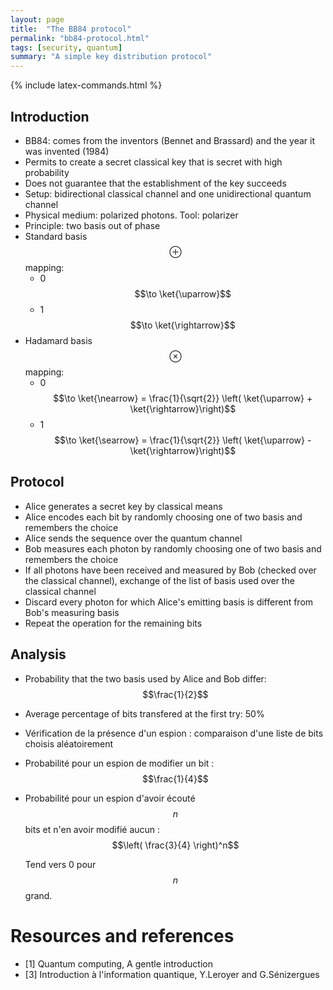 ```yaml
---
layout: page
title:  "The BB84 protocol"
permalink: "bb84-protocol.html"
tags: [security, quantum]
summary: "A simple key distribution protocol"
---
```

{% include latex-commands.html %}

## Introduction
* BB84: comes from the inventors (Bennet and Brassard) and the year it was invented (1984)
* Permits to create a secret classical key that is secret with high probability
* Does not guarantee that the establishment of the key succeeds
* Setup: bidirectional classical channel and one unidirectional quantum channel
* Physical medium: polarized photons. Tool: polarizer
* Principle: two basis out of phase
* Standard basis $$\oplus$$ mapping:
    - 0 $$\to \ket{\uparrow}$$
    - 1 $$\to \ket{\rightarrow}$$
* Hadamard basis $$\otimes$$ mapping:
    - 0 $$\to \ket{\nearrow} = \frac{1}{\sqrt{2}} \left( \ket{\uparrow} + \ket{\rightarrow}\right)$$
    - 1 $$\to \ket{\searrow} = \frac{1}{\sqrt{2}} \left( \ket{\uparrow} - \ket{\rightarrow}\right)$$

## Protocol
* Alice generates a secret key by classical means
* Alice encodes each bit by randomly choosing one of two basis and remembers the choice
* Alice sends the sequence over the quantum channel
* Bob measures each photon by randomly choosing one of two basis and remembers the choice
* If all photons have been received and measured by Bob (checked over the classical channel), exchange of the list of basis used over the classical channel
* Discard every photon for which Alice's emitting basis is different from Bob's measuring basis
* Repeat the operation for the remaining bits

## Analysis
* Probability that the two basis used by Alice and Bob differ: $$\frac{1}{2}$$
* Average percentage of bits transfered at the first try: 50%
* Vérification de la présence d'un espion : comparaison d'une liste de bits choisis aléatoirement
* Probabilité pour un espion de modifier un bit : $$\frac{1}{4}$$
* Probabilité pour un espion d'avoir écouté $$n$$ bits et n'en avoir modifié aucun : $$\left( \frac{3}{4} \right)^n$$

  Tend vers 0 pour $$n$$ grand.


# Resources and references
* [1] Quantum computing, A gentle introduction
* [3] Introduction à l'information quantique, Y.Leroyer and G.Sénizergues
